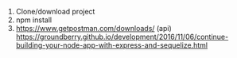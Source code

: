 1. Clone/download project 
2. npm install 
3. https://www.getpostman.com/downloads/ (api)
https://groundberry.github.io/development/2016/11/06/continue-building-your-node-app-with-express-and-sequelize.html